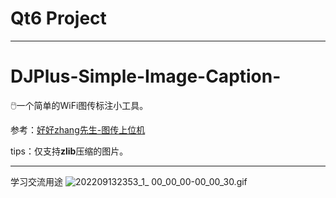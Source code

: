 # Qt6 Project

****

# DJPlus-Simple-Image-Caption-

🖱️一个简单的WiFi图传标注小工具。

参考：[好好zhang先生-图传上位机](https://blog.csdn.net/qq_39217004/article/details/125337767?spm=1001.2014.3001.5502)

tips：仅支持**zlib**压缩的图片。

***

学习交流用途
![202209132353_1_ 00_00_00-00_00_30.gif](https://img1.imgtp.com/2022/09/14/AC59SSJX.gif)
